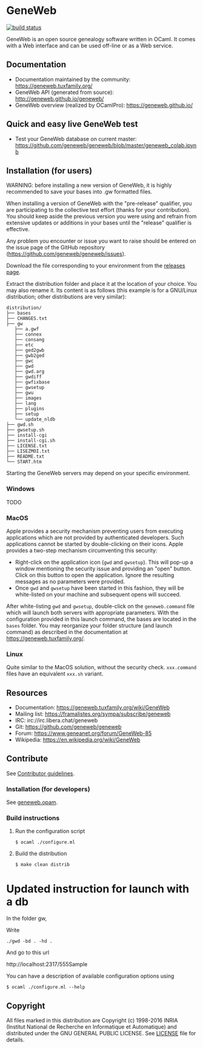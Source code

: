 # GeneWeb

[![build status](https://github.com/geneweb/geneweb/actions/workflows/ci.yml/badge.svg)](https://github.com/geneweb/geneweb/actions/workflows/ci.yml)

GeneWeb is an open source genealogy software written in OCaml. It comes
with a Web interface and can be used off-line or as a Web service.

## Documentation

- Documentation maintained by the community: https://geneweb.tuxfamily.org/
- GeneWeb API (generated from source): http://geneweb.github.io/geneweb/
- GeneWeb overview (realized by OCamlPro): https://geneweb.github.io/

## Quick and easy live GeneWeb test

- Test your GeneWeb database on current master: https://github.com/geneweb/geneweb/blob/master/geneweb_colab.ipynb

## Installation (for users)

WARNING: before installing a new version of GeneWeb, it is highly recommended to save
your bases into .gw formatted files.

When installing a version of GeneWeb with the "pre-release" qualifier, you are
participating to the collective test effort (thanks for your contribution). You should keep aside the previous version
you were using and refrain from extensive updates or additions in your bases
until the "release" qualifier is effective.

Any problem you encounter or issue you want to raise should be entered on the issue page
of the GitHub repository (https://github.com/geneweb/geneweb/issues).

Download the file corresponding to your environment from
the [releases page](https://github.com/geneweb/geneweb/releases).

Extract the distribution folder and place it at the location of your choice. You may also rename it.
Its content is as follows (this example is for a GNU/Linux distribution;
other distributions are very similar):

```
distribution/
├── bases
├── CHANGES.txt
├── gw
   ├── a.gwf
   ├── connex
   ├── consang
   ├── etc
   ├── ged2gwb
   ├── gwb2ged
   ├── gwc
   ├── gwd
   ├── gwd.arg
   ├── gwdiff
   ├── gwfixbase
   ├── gwsetup
   ├── gwu
   ├── images
   ├── lang
   ├── plugins
   ├── setup
   └── update_nldb
├── gwd.sh
├── gwsetup.sh
├── install-cgi
├── install-cgi.sh
├── LICENSE.txt
├── LISEZMOI.txt
├── README.txt
└── START.htm
```

Starting the GeneWeb servers may depend on your specific environment.

### Windows

TODO

### MacOS

Apple provides a security mechanism preventing users from executing applications
which are not provided by authenticated developers. Such applications cannot be started
by double-clicking on their icons.
Apple provides a two-step mechanism circumventing this security:
* Right-click on the application icon (```gwd``` and ```gwsetup```). This will pop-up a window
mentioning the security issue and providing an "open" button. Click on this button to open
the application. Ignore the resulting messages as no parameters were provided.
* Once ```gwd``` and ```gwsetup``` have been started in this fashion, they will be white-listed
on your machine and subsequent opens will succeed.

After white-listing ```gwd``` and ```gwsetup```, double-click on the ```geneweb.command```
file which will launch both servers with appropriate parameters.
With the configuration provided in this launch command, the bases are located in
the ```bases``` folder.
You may reorganize your folder structure (and launch command) as described in the
documentation at https://geneweb.tuxfamily.org/.

### Linux

Quite similar to the MacOS solution, without the security check.
```xxx.command``` files have an equivalent ```xxx.sh``` variant.

## Resources

* Documentation: https://geneweb.tuxfamily.org/wiki/GeneWeb
* Mailing list: https://framalistes.org/sympa/subscribe/geneweb
* IRC: irc://irc.libera.chat/geneweb
* Git: https://github.com/geneweb/geneweb
* Forum: https://www.geneanet.org/forum/GeneWeb-85
* Wikipedia: https://en.wikipedia.org/wiki/GeneWeb

## Contribute

See [Contributor guidelines](CONTRIBUTING.md).

### Installation (for developers)

See [geneweb.opam](./geneweb.opam).

### Build instructions

1. Run the configuration script
   ```
   $ ocaml ./configure.ml
   ```
2. Build the distribution
   ```
   $ make clean distrib
   ```


# Updated instruction for launch with a db

In the folder gw, 

Write 
```
./gwd -bd . -hd .
```

And go to this url

http://localhost:2317/555Sample

You can have a description of available configuration options using
```
$ ocaml ./configure.ml --help
```

## Copyright

All files marked in this distribution are Copyright (c) 1998-2016 INRIA
(Institut National de Recherche en Informatique et Automatique) and
distributed under the GNU GENERAL PUBLIC LICENSE. See [LICENSE](LICENSE) file
for details.

